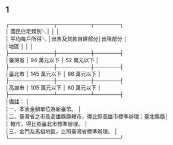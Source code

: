 1
-
┌────────────┬─────────┬───────┐  
│          國民住宅類別＼│                  │              │  
│    平均每戶所得＼      │出售及貸款自建部分│出租部分      │  
│地區                    │                  │              │  
├────────────┼─────────┼───────┤  
│臺灣省                  │     94 萬元以下  │ 52 萬元以下  │  
├────────────┼─────────┼───────┤  
│臺北市                  │    145 萬元以下  │ 86 萬元以下  │  
├────────────┼─────────┼───────┤  
│高雄市                  │    105 萬元以下  │ 60 萬元以下  │  
├────────────┴─────────┴───────┤  
│備註：                                                      │  
│一、本表金額單位為新臺幣。                                  │  
│二、臺灣省之市及高雄縣縣轄市，得比照高雄市標準辦理；臺北縣縣│  
│    轄市，得比照臺北市標準辦理。                            │  
│三、金門及馬祖地區，比照臺灣省標準辦理。                    │  
└──────────────────────────────┘

